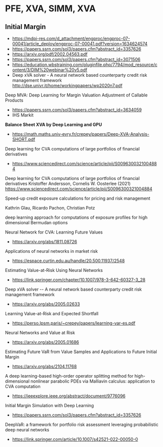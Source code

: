 # PFE, XVA, SIMM, XVA

## Initial Margin

+ https://mdpi-res.com/d_attachment/engproc/engproc-07-00041/article_deploy/engproc-07-00041.pdf?version=1634624574
+ https://papers.ssrn.com/sol3/papers.cfm?abstract_id=3357626
+ https://arxiv.org/pdf/2002.04563.pdf
+ https://papers.ssrn.com/sol3/papers.cfm?abstract_id=3071506
+ https://education.wbstraining.com/pluginfile.php/7794/mod_resource/content/3/DIM%20webinar%20v5.pdf
+ Deep xVA solver - A neural network based counterparty
credit risk management framework http://dse.univr.it/home/workingpapers/wp2020n7.pdf

Deep MVA: Deep Learning for Margin Valuation Adjustment of Callable Products
+ https://papers.ssrn.com/sol3/papers.cfm?abstract_id=3634059
+ IHS Markit

**Balance Sheet XVA by Deep Learning and GPU**
+ https://math.maths.univ-evry.fr/crepey/papers/Deep-XVA-Analysis-SHORT.pdf

Deep learning for CVA computations of large portfolios of financial derivatives
+ https://www.sciencedirect.com/science/article/pii/S0096300321004884


Deep learning for CVA computations of large portfolios of financial derivatives Kristoffer Andersson, Cornelis W. Oosterlee (2021)
https://www.sciencedirect.com/science/article/pii/S0096300321004884


Speed-up credit exposure calculations for pricing and risk management

Kathrin Glau, Ricardo Pachon, Christian Potz


deep learning approach for computations of exposure profiles for high dimensional Bermudan options

Neural Network for CVA: Learning Future Values
+ https://arxiv.org/abs/1811.08726

Applications of neural networks in market risk
+ https://espace.curtin.edu.au/handle/20.500.11937/2548

Estimating Value-at-Risk Using Neural Networks
+ https://link.springer.com/chapter/10.1007/978-3-642-60327-3_28

Deep xVA solver -- A neural network based counterparty credit risk management framework
+ https://arxiv.org/abs/2005.02633


Learning Value-at-Risk and Expected Shortfall
+ https://perso.lpsm.paris/~crepey/papers/learning-var-es.pdf

Neural Networks and Value at Risk
+ https://arxiv.org/abs/2005.01686

Estimating Future VaR from Value Samples and Applications to Future Initial Margin
+ https://arxiv.org/abs/2104.11768

A deep learning-based high-order operator splitting method for high-dimensional nonlinear parabolic PDEs via Malliavin calculus: application to CVA computation
+ https://ieeexplore.ieee.org/abstract/document/9776096

Initial Margin Simulation with Deep Learning
+ https://papers.ssrn.com/sol3/papers.cfm?abstract_id=3357626

DeepVaR: a framework for portfolio risk assessment leveraging probabilistic deep neural networks
+ https://link.springer.com/article/10.1007/s42521-022-00050-0